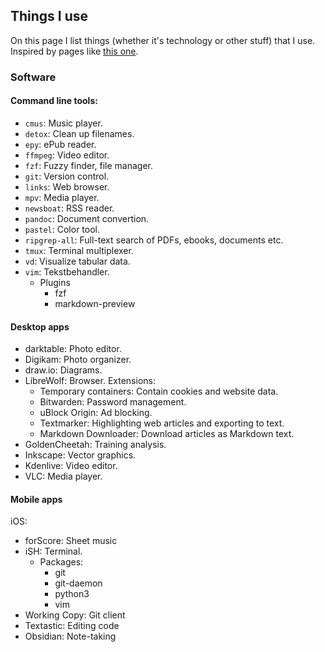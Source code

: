 ## Things I use

On this page I list things (whether it's technology or other stuff) that
I use. Inspired by pages like [this one](https://www.justinvollmer.com/uses).

### Software

#### Command line tools:

- `cmus`: Music player.
- `detox`: Clean up filenames.
- `epy`: ePub reader.
- `ffmpeg`: Video editor.
- `fzf`: Fuzzy finder, file manager.
- `git`: Version control.
- `links`: Web browser.
- `mpv`: Media player.
- `newsboat`: RSS reader.
- `pandoc`: Document convertion.
- `pastel`: Color tool.
- `ripgrep-all`: Full-text search of PDFs, ebooks, documents etc.
- `tmux`: Terminal multiplexer.
- `vd`: Visualize tabular data.
- `vim`: Tekstbehandler.
    - Plugins
        - fzf
        - markdown-preview

#### Desktop apps

- darktable: Photo editor.
- Digikam: Photo organizer.
- draw.io: Diagrams.
- LibreWolf: Browser. Extensions:
    - Temporary containers: Contain cookies and website data.
    - Bitwarden: Password management.
    - uBlock Origin: Ad blocking.
    - Textmarker: Highlighting web articles and exporting to text.
    - Markdown Downloader: Download articles as Markdown text.
- GoldenCheetah: Training analysis.
- Inkscape: Vector graphics.
- Kdenlive: Video editor.
- VLC: Media player.

#### Mobile apps

iOS:

- forScore: Sheet music
- iSH: Terminal.
    - Packages:
        - git
        - git-daemon
        - python3
        - vim
- Working Copy: Git client
- Textastic: Editing code
- Obsidian: Note-taking
